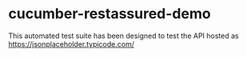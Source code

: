 # cucumber-restassured-demo
This automated test suite has been designed to test the API hosted as https://jsonplaceholder.typicode.com/
